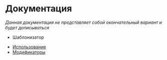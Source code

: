 Документация
============
*Данная документация не представляет собой окончательный вариант и будет дописываться*

* Шаблонизатор
+ [Использование](https://github.com/esclkm/cotonti-2/tree/master/docs/ru/template/readme.md)
+ [Модификаторы](https://github.com/esclkm/cotonti-2/tree/master/docs/ru/template/modifiers.md)
